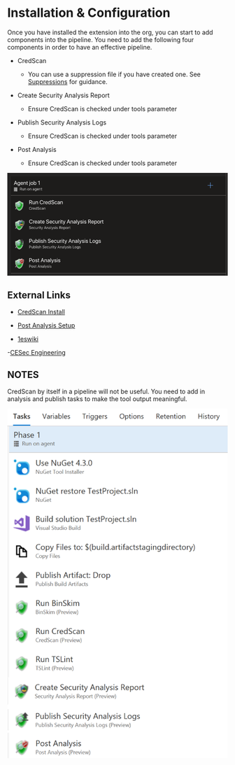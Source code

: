 # Installation & Configuration

Once you have installed the extension into the org, you can start to add components into the pipeline.  You need to add the following four components in order to have an effective pipeline.

- CredScan
  -  You can use a suppression file if you have created one.  See [Suppressions](./Suppressions.md) for guidance.

- Create Security Analysis Report
  - Ensure CredScan is checked under tools parameter

- Publish Security Analysis Logs
  - Ensure CredScan is checked under tools parameter

- Post Analysis
  - Ensure CredScan is checked under tools parameter

![CredScan basic pipeline](./images/CredScan_Pipeline_Components.png)

## External Links

- [CredScan Install](https://secdevtools.azurewebsites.net/helpcredscan.html)

- [Post Analysis Setup](https://secdevtools.azurewebsites.net/helpPostAnalysis.html)

- [1eswiki](https://www.1eswiki.com/wiki/CredScan_Azure_DevOps_Build_Task)

-[CESec Engineering](https://microsoft.sharepoint.com/teams/CESecEngineering/CredScan/CredScan%20Wiki/Home.aspx)

## NOTES

CredScan by itself in a pipeline will not be useful.  You need to add in analysis and publish tasks to make the tool output meaningful.

![Example CredScan Pipeline](./images/2_BuildDefinition.png)
